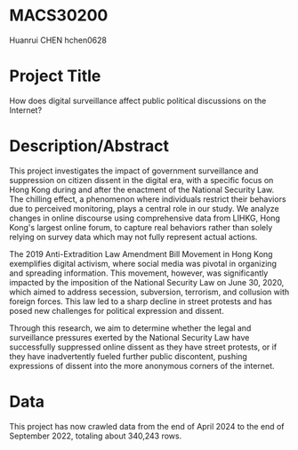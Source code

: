 # MACS30200
Huanrui CHEN hchen0628

# Project Title
How does digital surveillance affect public political discussions on the Internet?

# Description/Abstract
This project investigates the impact of government surveillance and suppression on citizen dissent in the digital era, with a specific focus on Hong Kong during and after the enactment of the National Security Law. The chilling effect, a phenomenon where individuals restrict their behaviors due to perceived monitoring, plays a central role in our study. We analyze changes in online discourse using comprehensive data from LIHKG, Hong Kong's largest online forum, to capture real behaviors rather than solely relying on survey data which may not fully represent actual actions.

The 2019 Anti-Extradition Law Amendment Bill Movement in Hong Kong exemplifies digital activism, where social media was pivotal in organizing and spreading information. This movement, however, was significantly impacted by the imposition of the National Security Law on June 30, 2020, which aimed to address secession, subversion, terrorism, and collusion with foreign forces. This law led to a sharp decline in street protests and has posed new challenges for political expression and dissent.

Through this research, we aim to determine whether the legal and surveillance pressures exerted by the National Security Law have successfully suppressed online dissent as they have street protests, or if they have inadvertently fueled further public discontent, pushing expressions of dissent into the more anonymous corners of the internet. 

# Data
This project has now crawled data from the end of April 2024 to the end of September 2022, totaling about 340,243 rows.
